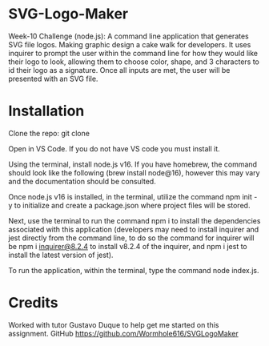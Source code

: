 # SVG-Logo-Maker
Week-10 Challenge (node.js): A command line application that generates SVG file logos. Making graphic design a cake walk for developers.  It uses inquirer to prompt the user within the command line for how they would like their logo to look, allowing them to choose color, shape, and 3 characters to id their logo as a signature. Once all inputs are met, the user will be presented with an SVG file.


# Installation
Clone the repo: git clone 

Open in VS Code. If you do not have VS code you must install it.

Using the terminal, install node.js v16. If you have homebrew, the command should look like the following (brew install node@16), however this may vary and the documentation should be consulted.

Once node.js v16 is installed, in the terminal, utilize the command npm init -y to initialize and create a package.json where project files will be stored.

Next, use the terminal to run the command npm i to install the dependencies associated with this application (developers may need to install inquirer and jest directly from the command line, to do so the command for inquirer will be npm i inquirer@8.2.4 to install v8.2.4 of the inquirer, and npm i jest to install the latest version of jest).

To run the application, within the terminal, type the command node index.js.

# Credits 
Worked with tutor Gustavo Duque to help get me started on this assignment. GitHub https://github.com/Wormhole616/SVGLogoMaker